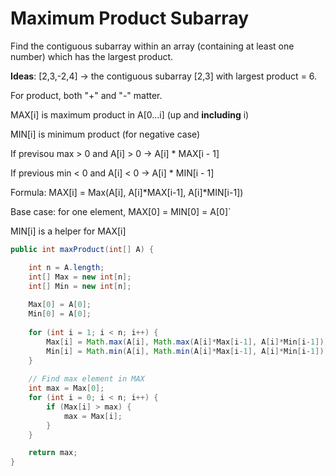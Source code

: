 # Maximum Product Subarray

Find the contiguous subarray within an array (containing at least one number) which has the largest product.

**Ideas**:
[2,3,-2,4] -> the contiguous subarray [2,3] with largest product = 6.

For product, both "+" and "-" matter.

MAX[i] is maximum product in A[0...i] (up and **including** i)

MIN[i] is minimum product (for negative case)

If previsou max > 0 and A[i] > 0 -> A[i] * MAX[i - 1]

If previous min < 0 and A[i] < 0 -> A[i] * MIN[i - 1]

Formula: MAX[i] = Max(A[i], A[i]*MAX[i-1], A[i]*MIN[i-1])
 
Base case: for one element, MAX[0] = MIN[0] = A[0]`

MIN[i] is a helper for MAX[i]


```java
public int maxProduct(int[] A) {

    int n = A.length;
    int[] Max = new int[n];
    int[] Min = new int[n];
    
    Max[0] = A[0];
    Min[0] = A[0];
    
    for (int i = 1; i < n; i++) {
        Max[i] = Math.max(A[i], Math.max(A[i]*Max[i-1], A[i]*Min[i-1]));
        Min[i] = Math.min(A[i], Math.min(A[i]*Max[i-1], A[i]*Min[i-1]));
    }
    
    // Find max element in MAX
    int max = Max[0];
    for (int i = 0; i < n; i++) {
        if (Max[i] > max) {
            max = Max[i];
        }
    }

    return max;
}

```

